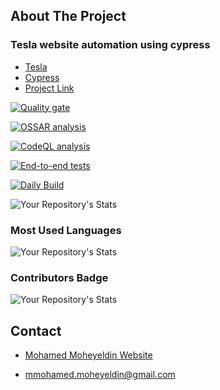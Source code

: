 ## About The Project
### Tesla website automation using cypress

* [Tesla](https://www.tesla.com/)
* [Cypress](https://docs.cypress.io/)
* [Project Link](https://github.com/mohamedmoheyeldin/Mortgage-Calculator)

<!-- SonarCloud Stats -->
[![Quality gate](https://sonarcloud.io/api/project_badges/quality_gate?project=mohamedmoheyeldin_TeslaCypressAutomation)](https://sonarcloud.io/dashboard?id=mohamedmoheyeldin_TeslaCypressAutomation)

<!-- ossar-analysis Stats -->
[![OSSAR analysis](https://github.com/mohamedmoheyeldin/TeslaCypressAutomation/actions/workflows/ossar-analysis.yml/badge.svg?branch=master)](https://github.com/mohamedmoheyeldin/TeslaCypressAutomation/actions/workflows/ossar-analysis.yml)

<!-- codeql-analysis Stats -->
[![CodeQL analysis](https://github.com/mohamedmoheyeldin/TeslaCypressAutomation/actions/workflows/codeql-analysis.yml/badge.svg?branch=master)](https://github.com/mohamedmoheyeldin/TeslaCypressAutomation/actions/workflows/codeql-analysis.yml)

<!-- End-to-end tests -->
[![End-to-end tests](https://github.com/mohamedmoheyeldin/TeslaCypressAutomation/actions/workflows/EndToEndTests.yml/badge.svg?branch=master)](https://github.com/mohamedmoheyeldin/TeslaCypressAutomation/actions/workflows/EndToEndTests.yml)

<!-- Daily tests -->
[![Daily Build](https://github.com/mohamedmoheyeldin/TeslaCypressAutomation/actions/workflows/DailyBuild.yml/badge.svg)](https://github.com/mohamedmoheyeldin/TeslaCypressAutomation/actions/workflows/DailyBuild.yml)

<!-- My Repository's Stats -->
![Your Repository's Stats](https://github-readme-stats.vercel.app/api?username=mohamedmoheyeldin&show_icons=true)

<!-- Most Used Languages -->
### Most Used Languages
![Your Repository's Stats](https://github-readme-stats.vercel.app/api/top-langs/?username=mohamedmoheyeldin&theme=blue-green)

<!-- Contributors Badge -->
### Contributors Badge
![Your Repository's Stats](https://contrib.rocks/image?repo=mohamedmoheyeldin/TeslaCypressAutomation)


<!-- CONTACT -->
## Contact

* [Mohamed Moheyeldin Website](https://mohamedmoheyeldin.com)

* [mmohamed.moheyeldin@gmail.com](mmohamed.moheyeldin@gmail.com)
